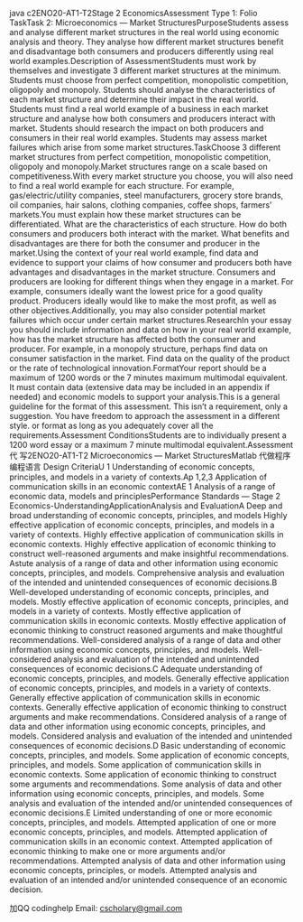 java c2ENO20-AT1-T2Stage 2 EconomicsAssessment Type 1: Folio TaskTask 2: Microeconomics — Market StructuresPurposeStudents assess and analyse different market structures in the real world using economic analysis and theory. They analyse how different market structures benefit and disadvantage both consumers and producers differently using real world examples.Description of AssessmentStudents must work by themselves and investigate 3 different market structures at the minimum. Students must choose from perfect competition, monopolistic competition, oligopoly and monopoly. Students should analyse the characteristics of each market structure and determine their impact in the real world. Students must find a real world example of a business in each market structure and analyse how both consumers and producers interact with market. Students should research the impact on both producers and consumers in their real world examples. Students may assess market failures which arise from some market structures.TaskChoose 3 different market structures from perfect competition, monopolistic competition, oligopoly and monopoly.Market structures range on a scale based on competitiveness.With every market structure you choose, you will also need to find a real world example for each structure. For example, gas/electric/utility companies, steel manufacturers, grocery store brands, oil companies, hair salons, clothing companies, coffee shops, farmers’ markets.You must explain how these market structures can be differentiated. What are the characteristics of each structure. How do both consumers and producers both interact with the market. What benefits and disadvantages are there for both the consumer and producer in the market.Using the context of your real world example, find data and evidence to support your claims of how consumer and producers both have advantages and disadvantages in the market structure. Consumers and producers are looking for different things when they engage in a market. For example, consumers ideally want the lowest price for a good quality product. Producers ideally would like to make the most profit, as well as other objectives.Additionally, you may also consider potential market failures which occur under certain market structures.ResearchIn your essay you should include information and data on how in your real world example, how has the market structure has affected both the consumer and producer. For example, in a monopoly structure, perhaps find data on consumer satisfaction in the market. Find data on the quality of the product or the rate of technological innovation.FormatYour report should be a maximum of 1200 words or the 7 minutes maximum multimodal equivalent. It must contain data (extensive data may be included in an appendix if needed) and economic models to support your analysis.This is a general guideline for the format of this assessment. This isn’t a requirement, only a suggestion. You have freedom to approach the assessment in a different style. or format as long as you adequately cover all the requirements.Assessment ConditionsStudents are to individually present a 1200 word essay or a maximum 7 minute multimodal equivalent.Assessment代 写2ENO20-AT1-T2 Microeconomics — Market StructuresMatlab 代做程序编程语言 Design CriteriaU 1     Understanding of economic concepts, principles, and models in a variety of contexts.Ap 1,2,3     Application of communication skills in an economic contextAE 1  Analysis of a range of economic data, models and principlesPerformance Standards — Stage 2 Economics-UnderstandingApplicationAnalysis and EvaluationA Deep and broad understanding of economic concepts, principles, and models Highly effective application of economic concepts, principles, and models in a variety of contexts. Highly effective application of communication skills in economic contexts. Highly effective application of economic thinking to construct well-reasoned arguments and make insightful recommendations. Astute analysis of a range of data and other information using economic concepts, principles, and models. Comprehensive analysis and evaluation of the intended and unintended consequences of economic decisions.B Well-developed understanding of economic concepts, principles, and models. Mostly effective application of economic concepts, principles, and models in a variety of contexts. Mostly effective application of communication skills in economic contexts. Mostly effective application of economic thinking to construct reasoned arguments and make thoughtful recommendations. Well-considered analysis of a range of data and other information using economic concepts, principles, and models. Well-considered analysis and evaluation of the intended and unintended consequences of economic decisions.C Adequate understanding of economic concepts, principles, and models. Generally effective application of economic concepts, principles, and models in a variety of contexts. Generally effective application of communication skills in economic contexts. Generally effective application of economic thinking to construct arguments and make recommendations. Considered analysis of a range of data and other information using economic concepts, principles, and models. Considered analysis and evaluation of the intended and unintended consequences of economic decisions.D Basic understanding of economic concepts, principles, and models. Some application of economic concepts, principles, and models. Some application of communication skills in economic contexts. Some application of economic thinking to construct some arguments and recommendations. Some analysis of data and other information using economic concepts, principles, and models. Some analysis and evaluation of the intended and/or unintended consequences of economic decisions.E Limited understanding of one or more economic concepts, principles, and models. Attempted application of one or more economic concepts, principles, and models. Attempted application of communication skills in an economic context. Attempted application of economic thinking to make one or more arguments and/or recommendations. Attempted analysis of data and other information using economic concepts, principles, or models. Attempted analysis and evaluation of an intended and/or unintended consequence of an economic decision.

   加QQ codinghelp Email: cscholary@gmail.com
